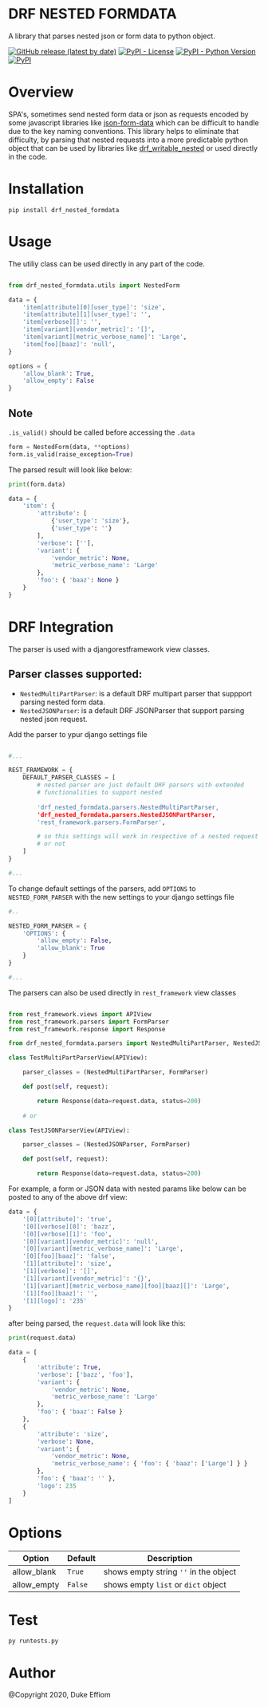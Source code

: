 DRF NESTED FORMDATA
===================

A library that parses nested json or form data to python object.

[![GitHub release (latest by date)](https://img.shields.io/github/v/release/emperorDuke/nested_formdata)](https://github.com/emperorDuke/nested_formdata/releases)
[![PyPI - License](https://img.shields.io/pypi/l/drf_nested_formdata)](https://pypi.python.org/pypi/drf-nested-formdata)
[![PyPI - Python Version](https://img.shields.io/pypi/pyversions/drf_nested_formdata)](https://pypi.python.org/pypi/drf-nested-formdata)
[![PyPI](https://img.shields.io/pypi/v/drf_nested_formdata)](https://pypi.python.org/pypi/drf-nested-formdata)

Overview
========
SPA's, sometimes send nested form data or json as requests encoded by some javascript libraries like [json-form-data](https://github.com/hyperatom/json-form-data#readme) which can be difficult to handle due to the key naming conventions. This library helps to eliminate that difficulty, by parsing that nested requests into a more predictable python object that can be used by libraries like [drf_writable_nested](https://github.com/beda-software/drf-writable-nested#readme) or used directly in the code.


Installation
============

```
pip install drf_nested_formdata
```

Usage
=====

The utiliy class can be used directly in any part of the code.

````python

from drf_nested_formdata.utils import NestedForm

data = {
    'item[attribute][0][user_type]': 'size',
    'item[attribute][1][user_type]': '',
    'item[verbose][]': '',
    'item[variant][vendor_metric]': '[]',
    'item[variant][metric_verbose_name]': 'Large',
    'item[foo][baaz]': 'null',
}

options = {
    'allow_blank': True,
    'allow_empty': False
}
````
Note
----
``.is_valid()`` should be called before accessing the ``.data``

````python
form = NestedForm(data, **options)
form.is_valid(raise_exception=True)
````
The parsed result will look like below:

```python
print(form.data)

data = {
    'item': {
        'attribute': [
            {'user_type': 'size'}, 
            {'user_type': ''}
        ], 
        'verbose': [''], 
        'variant': {
            'vendor_metric': None, 
            'metric_verbose_name': 'Large'
        }, 
        'foo': { 'baaz': None }
    }
}
```
DRF Integration
===============

The parser is used with a djangorestframework view classes.

Parser classes supported:
------------------------
- ``NestedMultiPartParser``: is a default DRF multipart parser that suppport parsing nested form data.
- ``NestedJSONParser``: is a default DRF JSONParser that support parsing nested json request.

Add the parser to ypur django settings file

```python

#...

REST_FRAMEWORK = {
    DEFAULT_PARSER_CLASSES = [
        # nested parser are just default DRF parsers with extended 
        # functionalities to support nested 
        
        'drf_nested_formdata.parsers.NestedMultiPartParser,
        'drf_nested_formdata.parsers.NestedJSONPartParser,
        'rest_framework.parsers.FormParser',

        # so this settings will work in respective of a nested request 
        # or not
    ]
}

#...

```
To change default settings of the parsers, add ``OPTIONS`` to ``NESTED_FORM_PARSER`` with the new settings to your django settings file

```python
#..

NESTED_FORM_PARSER = {
    'OPTIONS': { 
        'allow_empty': False, 
        'allow_blank': True 
    }
}

#...

```
The parsers can also be used directly in ``rest_framework`` view classes

```python

from rest_framework.views import APIView
from rest_framework.parsers import FormParser
from rest_framework.response import Response

from drf_nested_formdata.parsers import NestedMultiPartParser, NestedJSONParser

class TestMultiPartParserView(APIView):

    parser_classes = (NestedMultiPartParser, FormParser)

    def post(self, request):

        return Response(data=request.data, status=200)
    
    # or

class TestJSONParserView(APIView):

    parser_classes = (NestedJSONParser, FormParser)

    def post(self, request):

        return Response(data=request.data, status=200)

```

For example, a form or JSON data with nested params like below can be posted to any of the above drf view:

```python
data = {
    '[0][attribute]': 'true',
    '[0][verbose][0]': 'bazz',
    '[0][verbose][1]': 'foo',
    '[0][variant][vendor_metric]': 'null',
    '[0][variant][metric_verbose_name]': 'Large',
    '[0][foo][baaz]': 'false',
    '[1][attribute]': 'size',
    '[1][verbose]': '[]',
    '[1][variant][vendor_metric]': '{}',
    '[1][variant][metric_verbose_name][foo][baaz][]': 'Large',
    '[1][foo][baaz]': '',
    '[1][logo]': '235'
}
```
after being parsed, the ``request.data`` will look like this:

```python
print(request.data)

data = [
    {
        'attribute': True, 
        'verbose': ['bazz', 'foo'], 
        'variant': {
            'vendor_metric': None, 
            'metric_verbose_name': 'Large'
        }, 
        'foo': { 'baaz': False }
    }, 
    {
        'attribute': 'size', 
        'verbose': None, 
        'variant': {
            'vendor_metric': None, 
            'metric_verbose_name': { 'foo': { 'baaz': ['Large'] } }
        }, 
        'foo': { 'baaz': '' },
        'logo': 235
    }
]
```

Options
=======
Option|Default|Description
------|-------|-----------
allow_blank|``True``|shows empty string ``''`` in the object
allow_empty|``False``|shows empty ``list`` or ``dict`` object

Test
====
```
py runtests.py
```

Author
=======
@Copyright 2020, Duke Effiom
